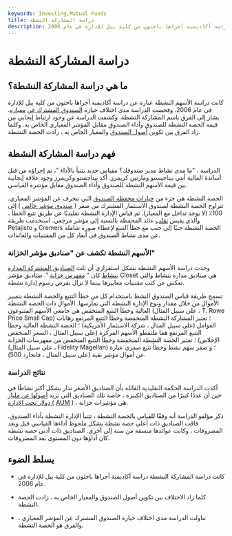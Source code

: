 ```yaml
---
keywords: Investing,Mutual Funds
title: دراسة المشاركة النشطة
description: تشير دراسة المشاركة النشطة إلى دراسة أكاديمية أجراها باحثون من كلية ييل للإدارة في عام 2006.
---
```


# دراسة المشاركة النشطة
## ما هي دراسة المشاركة النشطة؟

كانت دراسة الأسهم النشطة عبارة عن دراسة أكاديمية أجراها باحثون من كلية ييل للإدارة في عام 2006. وفحصت الدراسة مدى اختلاف حيازة [الصندوق المشترك عن](/mutualfund) [معياره](/benchmark). يشار إلى الفرق باسم المشاركة النشطة. وكشفت الدراسة عن وجود ارتباط إيجابي بين قيمة الحصة النشطة للصندوق وأداء الصندوق مقابل المؤشر المعياري الخاص به. وكلما زاد الفرق بين تكوين [أصول الصندوق](/asset) والمعيار الخاص به ، زادت الحصة النشطة.

## فهم دراسة المشاركة النشطة

الدراسة ، "ما مدى نشاط مدير صندوقك؟ مقياس جديد يتنبأ بالأداء "، تم إجراؤه من قبل أساتذة المالية أنتي بيتاجيستو ومارتين كريمرز. أكد بيتاجستو وكريمرز وجود علاقة إيجابية بين قيمة الأسهم النشطة للصندوق وأداء الصندوق مقابل مؤشره القياسي.

الحصة النشطة هي جزء من [حيازات محفظة الصندوق](/holdings) التي تنحرف عن المؤشر المعياري. تتراوح الحصة النشطة لصندوق الاستثمار المشترك من صفر ( [صندوق مؤشر خالص](/indexfund) ) إلى 100٪ (لا يوجد تداخل مع المعيار). تم قياس الإدارة النشطة تقليديًا عن طريق تتبع الخطأ ، والذي يقيس [تقلب](/volatility) عائد المحفظة بالنسبة إلى مؤشر مرجعي. استخدمت طريقة Petajisto و Cremers الحصة النشطة جنبًا إلى جنب مع خطأ التتبع لإعطاء صورة شاملة عن مدى نشاط الصندوق في أبعاد كل من المقتنيات والعائدات.

### الأسهم النشطة تكشف عن "صناديق مؤشر الخزانة"

وجدت دراسة الأسهم النشطة بشكل استفزازي أن ثلث [الصناديق المشتركة المدارة بنشاط](/activemanagement) كان " [مفهرس خزانة](/closetindexing) ". صناديق مؤشر Closet هي صناديق مدارة بنشاط والتي تعكس عن كثب مقتنيات معاييرها بينما لا تزال تفرض رسوم إدارة نشطة.

تسمح طريقة قياس الصندوق النشط باستخدام كل من خطأ التتبع والحصة النشطة بتمييز الأموال من خلال مقدار ونوع الإدارة النشطة التي تمارسها. الأموال ذات الحصة النشطة العالية وخطأ التتبع المنخفض هي جامعي الأسهم المتنوعون (على سبيل المثال ، T. Rowe Price Small Cap) ؛ تعتبر المشاركة النشطة المنخفضة وخطأ التتبع المرتفع رهانات العوامل (على سبيل المثال ، شركة الاستثمار الأمريكية) ؛ الحصة النشطة العالية وخطأ التتبع المرتفع هما ملتقطو الأسهم المركزة (على سبيل المثال ، السعر المنخفض الإخلاص) ؛ تعتبر الحصة النشطة المنخفضة وخطأ التتبع المنخفض من مفهرسات الخزانة (على سبيل المثال ، Fidelity Magellan) ؛ و صفر سهم نشط وخطأ تتبع صفري عبارة عن أموال مؤشر نقية (على سبيل المثال ، فانجارد 500).

### نتائج الدراسة

أكدت الدراسة الحكمة التقليدية القائلة بأن الصناديق الأصغر تدار بشكل أكثر نشاطًا في حين أن عددًا كبيرًا من الصناديق الكبيرة ، خاصة تلك الصناديق التي تزيد [أصولها عن مليار دولار تحت الإدارة (](/aum) [AUM](/aum) ) ، هي مؤشرات خزانة.

ذكر مؤلفو الدراسة أنه وفقًا للقياس بالحصة النشطة ، تتنبأ الإدارة النشطة بأداء الصندوق. فاقت الصناديق ذات أعلى حصة نشطة بشكل ملحوظ أداءها القياسي قبل وبعد المصروفات ، وكانت عوائدها متسقة من سنة إلى أخرى. الصناديق ذات أدنى حصة نشطة كان أداؤها دون المستوى بعد المصروفات.

## يسلط الضوء

- كانت دراسة المشاركة النشطة دراسة أكاديمية أجراها باحثون من كلية ييل للإدارة في عام 2006.

- كلما زاد الاختلاف بين تكوين أصول الصندوق والمعيار الخاص به ، زادت الحصة النشطة.

- تناولت الدراسة مدى اختلاف حيازة الصندوق المشترك عن المؤشر المعياري ، والفرق هو الحصة النشطة.

